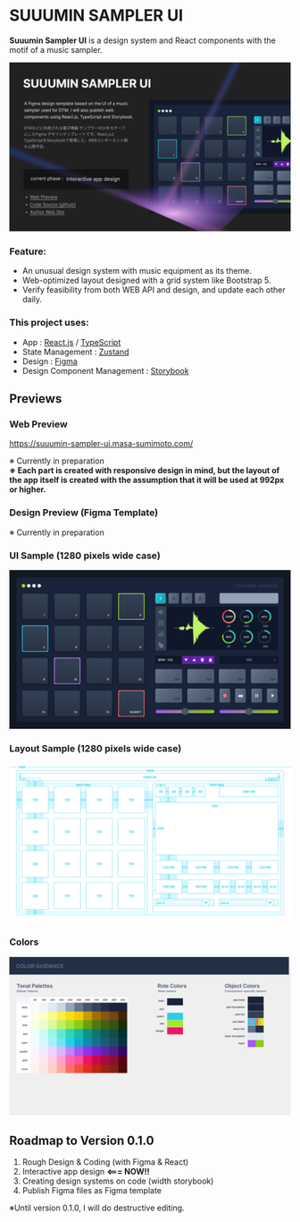 # SUUUMIN SAMPLER UI

**Suuumin Sampler UI** is a design system and React components with the motif of a music sampler.

![ui-cover](https://github.com/masa-sumimoto/suuumin-sampler-ui/blob/main/assets/images/cover.jpg)

### Feature:

- An unusual design system with music equipment as its theme.
- Web-optimized layout designed with a grid system like Bootstrap 5.
- Verify feasibility from both WEB API and design, and update each other daily.

### This project uses:

- App : [React.js](https://react.dev/) / [TypeScript](https://www.typescriptlang.org/)
- State Management : [Zustand](https://github.com/pmndrs/zustand)
- Design : [Figma](https://www.figma.com/)
- Design Component Management : [Storybook](https://storybook.js.org/)


## Previews


### Web Preview

https://suuumin-sampler-ui.masa-sumimoto.com/

※ Currently in preparation  
**※ Each part is created with responsive design in mind, but the layout of the app itself is created with the assumption that it will be used at 992px or higher.**

### Design Preview (Figma Template)

※ Currently in preparation

### UI Sample (1280 pixels wide case)

![ui-preview](https://github.com/masa-sumimoto/suuumin-sampler-ui/blob/main/assets/images/ui-1280.png)

### Layout Sample (1280 pixels wide case)

![wireframe-preview](https://github.com/masa-sumimoto/suuumin-sampler-ui/blob/main/assets/images/layout-1280.png)

### Colors

![wireframe-preview](https://github.com/masa-sumimoto/suuumin-sampler-ui/blob/main/assets/images/color-system.png)


## Roadmap to Version 0.1.0

1. Rough Design & Coding (with Figma & React)
2. Interactive app design **<=== NOW!!**
3. Creating design systems on code (width storybook)
4. Publish Figma files as Figma template

※Until version 0.1.0, I will do destructive editing.

